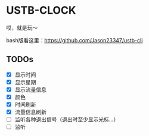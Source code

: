 # USTB-CLOCK

哎，就是玩～

bash版看这里：https://github.com/Jason23347/ustb-cli

## TODOs

- [x] 显示时间
- [x] 显示星期
- [x] 显示流量信息
- [x] 颜色
- [x] 时间刷新
- [x] 流量信息刷新
- [ ] 监听各种退出信号（退出时至少显示光标...）
- [ ] 监听